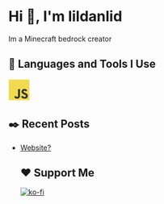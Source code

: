 <h1>Hi 👋, I'm  lildanlid</h1>
<p>Im a Minecraft bedrock creator</p>
<h2>🚀 Languages and Tools I Use</h2>
<p><a target="_blank" href="https://raw.githubusercontent.com/devicons/devicon/master/icons/javascript/javascript-original.svg" style="display: inline-block;"><img src="https://raw.githubusercontent.com/devicons/devicon/master/icons/javascript/javascript-original.svg" alt="javascript" width="42" height="42" /></a></p>
<h2>✒️ Recent Posts</h2>
<ul>
<li><a target="_blank" href="https://lildanlid.carrd.co/">Website?</a></li>
<h2>❤️ Support Me</h2>
<p><p>
<a href="https://www.ko-fi.com/lildanlid">
<img src="https://cdn.ko-fi.com/cdn/kofi3.png?v=3" width="160" alt="ko-fi" />
</a>
</p>
</p>
